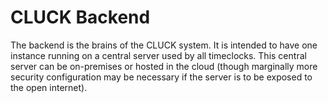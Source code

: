 # CLUCK Backend

The backend is the brains of the CLUCK system. It is intended to have one instance running on a central server used by all timeclocks. This central server can be on-premises or hosted in the cloud (though marginally more security configuration may be necessary if the server is to be exposed to the open internet).
